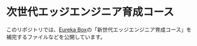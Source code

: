 # 次世代エッジエンジニア育成コース

このリポジトリでは、[Eureka Box](https://www.eureka-box.com/)の「新世代エッジエンジニア育成コース」を補完するファイルなどを公開しています。
